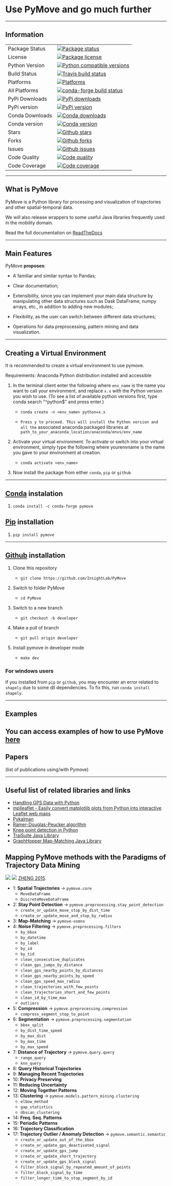 # Use PyMove and go much further

---

## Information

<table>
<tr>
  <td>Package Status</td>
  <td>
    <a href="https://pypi.org/project/pymove/">
      <img src="https://img.shields.io/pypi/status/pymove?style=for-the-badge" alt="Package status" />
    </a>
  </td>
</tr>
<tr>
  <td>License</td>
  <td>
    <a href="https://github.com/InsightLab/PyMove/blob/master/LICENSE">
      <img src="https://img.shields.io/badge/License-MIT-yellow?style=for-the-badge" alt="Package license" />
    </a>
</td>
</tr>
<tr>
  <td>Python Version</td>
  <td>
    <a href="https://www.python.org/doc/versions/">
      <img src="https://img.shields.io/badge/python-3.6%20%7C%203.7%20%7C%203.8-blue?style=for-the-badge" alt="Python compatible versions" />
    </a>
</td>
</tr>
<tr>
  <td>Build Status</td>
  <td>
    <a href="https://travis-ci.org/InsightLab/PyMove/">
      <img src="https://img.shields.io/travis/InsightLab/pymove/master?style=for-the-badge" alt="Travis build status" />
    </a>
  </td>
</tr>
<tr>
  <td>Platforms</td>
  <td>
    <a href="https://anaconda.org/conda-forge/pymove">
      <img src="https://img.shields.io/conda/pn/conda-forge/pymove?style=for-the-badge" alt="Platforms" />
    </a>
  </td>
</tr>
<tr>
  <td>All Platforms</td>
  <td>
    <a href="https://dev.azure.com/conda-forge/feedstock-builds/_build/latest?definitionId=9753&branchName=master">
      <img src="https://img.shields.io/azure-devops/build/conda-forge/84710dde-1620-425b-80d0-4cf5baca359d/9753/master?style=for-the-badge" alt="conda-forge build status" />
    </a>
  </td>
</tr>
<tr>
  <td>PyPi Downloads</td>
  <td>
    <a href="https://pypi.org/project/pymove/#files" alt="PyPi downloads">
      <img src="https://img.shields.io/pypi/dm/pymove?style=for-the-badge" alt="PyPi downloads" alt="PyPi downloads" />
    </a>
  </td>
</tr>
<tr>
  <td>PyPi version</td>
  <td>
    <a href="https://pypi.org/project/pymove/#history" alt="PyPi version">
      <img src="https://img.shields.io/pypi/v/pymove?style=for-the-badge" alt="PyPi version" alt="PyPi version" />
    </a>
  </td>
</tr>
<tr>
  <td>Conda Downloads</td>
  <td>
    <a href="https://anaconda.org/conda-forge/pymove">
      <img src="https://img.shields.io/conda/dn/conda-forge/pymove?style=for-the-badge" alt="Conda downloads" />
    </a>
  </td>
</tr>
<tr>
  <td>Conda version</td>
  <td>
    <a href="https://anaconda.org/conda-forge/pymove">
      <img src="https://img.shields.io/conda/vn/conda-forge/pymove?style=for-the-badge" alt="Conda version" />
    </a>
  </td>
</tr>
<tr>
  <td>Stars</td>
  <td>
    <a href="https://github.com/InsightLab/PyMove/stargazers">
      <img src="https://img.shields.io/github/stars/InsightLab/PyMove?style=for-the-badge&color=blueviolet" alt="Github stars" />
    </a>
  </td>
</tr>
<tr>
  <td>Forks</td>
  <td>
    <a href="https://github.com/InsightLab/PyMove/network/members">
      <img src="https://img.shields.io/github/forks/InsightLab/PyMove?style=for-the-badge&color=blueviolet" alt="Github forks" />
    </a>
  </td>
</tr>
<tr>
  <td>Issues</td>
  <td>
    <a href="https://github.com/InsightLab/PyMove/issues">
      <img src="https://img.shields.io/github/issues/InsightLab/PyMove?style=for-the-badge" alt="Github issues" />
    </a>
  </td>
</tr>
<tr>
  <td>Code Quality</td>
  <td>
    <a href="https://www.codacy.com/gh/InsightLab/PyMove?utm_source=github.com&amp;utm_medium=referral&amp;utm_content=InsightLab/PyMove&amp;utm_campaign=Badge_Grade">
      <img src="https://img.shields.io/codacy/grade/26c581fbe1ee42e78a9adc50b7372ceb?style=for-the-badge" alt="Code quality" />
    </a>
  </td>
</tr>
<tr>
  <td>Code Coverage</td>
  <td>
    <a href="https://www.codacy.com/gh/InsightLab/PyMove?utm_source=github.com&utm_medium=referral&utm_content=InsightLab/PyMove&utm_campaign=Badge_Coverage">
      <img src="https://img.shields.io/codacy/coverage/26c581fbe1ee42e78a9adc50b7372ceb?style=for-the-badge" alt="Code coverage" />
    </a>
  </td>
</tr>
</table>

---

## What is PyMove

PyMove is a Python library for processing and visualization
 of trajectories and other spatial-temporal data.

We will also release wrappers to some useful Java libraries
 frequently used in the mobility domain.

Read the full documentation on [ReadTheDocs](https://pymove.readthedocs.io/en/latest/)

---

## Main Features

PyMove **proposes**:

-   A familiar and similar syntax to Pandas;

-   Clear documentation;

-   Extensibility, since you can implement your main data structure by
 manipulating other data structures such as
 Dask DataFrame, numpy arrays, etc., in addition to adding new modules;

-   Flexibility, as the user can switch between different data structures;

-   Operations for data preprocessing, pattern mining and data visualization.

---

## Creating a Virtual Environment

It is recommended to create a virtual environment to use pymove.

Requirements: Anaconda Python distribution installed and accessible

1.  In the terminal client enter the following where `env_name` is the name
 you want to call your environment, and replace `x.x` with the Python version
 you wish to use. (To see a list of available python versions first,
 type conda search "^python$" and press enter.)
    -   ``conda create -n <env_name> python=x.x``

    -   `Press y to proceed. This will install the Python version and all the`
 associated anaconda packaged libraries at `path_to_your_anaconda_location/anaconda/envs/env_name`

2.  Activate your virtual environment. To activate or switch into your
 virtual environment, simply type the following where yourenvname is the
 name you gave to your environment at creation.
    -   ``conda activate <env_name>``

3.  Now install the package from either `conda`, `pip` or `github`

---

## [Conda](https://anaconda.org/conda-forge/pymove) instalation

1.  `conda install -c conda-forge pymove`

## [Pip](https://pypi.org/project/pymove) installation

1.  `pip install pymove`

---

## [Github](https://github.com/InsightLab/PyMove) installation

1.  Clone this repository
    -   ``git clone https://github.com/InsightLab/PyMove``

2.  Switch to folder PyMove
    -   ``cd PyMove``

3.  Switch to a new branch
    -   ``git checkout -b developer``

4.  Make a pull of branch
    -   ``git pull origin developer``

5.  Install pymove in developer mode
    -   ``make dev``

### For windows users

If you installed from `pip` or `github`, you may encounter an error related to
 `shapely` due to some dll dependencies. To fix this, run `conda install shapely`.

---

## Examples

You can access examples of how to use PyMove [here](https://github.com/InsightLab/PyMove/tree/master/examples)
---

## Papers

(list of publications using/with Pymove)

---

## Useful list of related libraries and links

-   [Handling GPS Data with Python](https://github.com/FlorianWilhelm/gps_data_with_python/tree/master/notebooks)
-   [mplleaflet - Easily convert matplotlib plots from Python into interactive Leaflet web maps](https://github.com/jwass/mplleaflet)
-   [Pykalman](https://github.com/pykalman/pykalman)
-   [Ramer-Douglas-Peucker algorithm](https://github.com/fhirschmann/rdp)
-   [Knee point detection in Python](https://github.com/arvkevi/kneed)
-   [TrajSuite Java Library](https://github.com/lukehb/TrajSuite)
-   [GraphHopper Map-Matching Java Library](https://github.com/graphhopper/map-matching)


## Mapping PyMove methods with the Paradigms of Trajectory Data Mining
![](.mapping.svg)
![](.mapping.png)
[ZHENG 2015](https://www.microsoft.com/en-us/research/publication/trajectory-data-mining-an-overview/).

-   1: **Spatial Trajectories** &rarr; `pymove.core`
    -   `MoveDataFrame`
    -   `DiscreteMoveDataFrame`
-   2: **Stay Point Detection** &rarr; `pymove.preprocessing.stay_point_detection`
    -   `create_or_update_move_stop_by_dist_time`
    -   `create_or_update_move_and_stop_by_radius`
-   3: **Map-Matching** &rarr; `pymove-osmnx`
-   4: **Noise Filtering** &rarr; `pymove.preprocessing.filters`
    -   `by_bbox`
    -   `by_datetime`
    -   `by_label`
    -   `by_id`
    -   `by_tid`
    -   `clean_consecutive_duplicates`
    -   `clean_gps_jumps_by_distance`
    -   `clean_gps_nearby_points_by_distances`
    -   `clean_gps_nearby_points_by_speed`
    -   `clean_gps_speed_max_radius`
    -   `clean_trajectories_with_few_points`
    -   `clean_trajectories_short_and_few_points`
    -   `clean_id_by_time_max`
    -   `outliers`
-   5: **Compression** &rarr; `pymove.preprocessing.compression`
    -   `compress_segment_stop_to_point`
-   6: **Segmentation** &rarr; `pymove.preprocessing.segmentation`
    -   `bbox_split`
    -   `by_dist_time_speed`
    -   `by_max_dist`
    -   `by_max_time`
    -   `by_max_speed`
-   7: **Distance of Trajectory** &rarr; `pymove.query.query`
    -   `range_query`
    -   `knn_query`
-   8: **Query Historical Trajectories**
-   9: **Managing Recent Trajectories**
-   10: **Privacy Preserving**
-   11: **Reducing Uncertainty**
-   12: **Moving Together Patterns**
-   13: **Clustering** &rarr; `pymove.models.pattern_mining.clustering`
    -   `elbow_method`
    -   `gap_statistics`
    -   `dbscan_clustering`
-   14: **Freq. Seq. Patterns**
-   15: **Periodic Patterns**
-   16: **Trajectory Classification**
-   17: **Trajectory Outlier / Anomaly Detection** &rarr; `pymove.semantic.semantic`
    -   `create_or_update_out_of_the_bbox`
    -   `create_or_update_gps_deactivated_signal`
    -   `create_or_update_gps_jump`
    -   `create_or_update_short_trajectory`
    -   `create_or_update_gps_block_signal`
    -   `filter_block_signal_by_repeated_amount_of_points`
    -   `filter_block_signal_by_time`
    -   `filter_longer_time_to_stop_segment_by_id`
